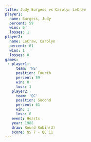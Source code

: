 ```yaml
---
title: Judy Burgess vs Carolyn LeCraw
player1:               
  name: Burgess, Judy  
  percent: 59          
  wins: 0              
  losses: 1            
player2:               
  name: LeCraw, Carolyn
  percent: 61          
  wins: 1              
  losses: 0            
games:
 - player1:          
     team: 'NS'      
     position: Fourth
     percent: 59     
     win: 0          
     loss: 1         
   player2:          
     team: 'QC'      
     position: Second
     percent: 61     
     win: 1          
     loss: 0         
   event: Hearts       
   year: 1988          
   draw: Round Robin(3)
   score: NS 7 - QC 11 
---
```

